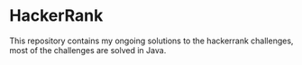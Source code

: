 # HackerRank
This repository contains my ongoing solutions to the hackerrank challenges, most of the challenges are solved in Java.
